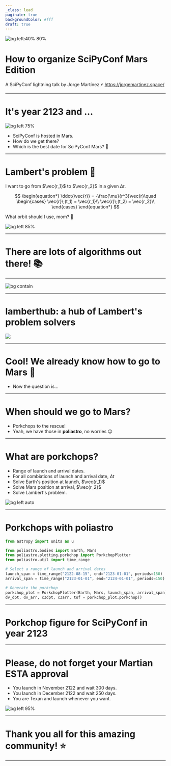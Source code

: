 ```yaml
---
_class: lead
paginate: true
backgroundColor: #fff
draft: true
---
```


![bg left:40% 80%](img/scipy_logo.png)

# How to organize SciPyConf Mars Edition

A SciPyConf lightning talk by Jorge Martínez :zap:
https://jorgemartinez.space/

---
# It's year 2123 and ...

![bg left 75%](img/mars.jpg)

* SciPyConf is hosted in Mars.
* How do we get there?
* Which is the best date for SciPyConf Mars? :thinking:
---

# Lambert's problem :memo:

I want to go from $\vec{r_1}$ to $\vec{r_2}$ in a given $\Delta t$.


$$
\begin{equation*}
    \ddot{\vec{r}} = -\frac{\mu}{r^3}\vec{r}\quad
    \begin{cases}
       \vec{r}\;(t_1) = \vec{r_1}\\
       \vec{r}\;(t_2) = \vec{r_2}\\   
    \end{cases}
\end{equation*}
$$

What orbit should I use, mom? :thinking:

![bg left 85%](img/lamberts_problem_geometry.png)

---
# There are lots of algorithms out there! :books:

---
![bg contain](img/iterations_comparison.png)

---

# lamberthub: a hub of Lambert's problem solvers
![](img/lamberthub_readme.png)

---

# Cool! We already know how to go to Mars :rocket:
* Now the question is...

---

# When should we go to Mars?
* Porkchops to the rescue!
* Yeah, we have those in **poliastro**, no worries :wink:

---

# What are porkchops?

* Range of launch and arrival dates.
* For all combiations of launch and arrival date, $\Delta t$
* Solve Earth's position at launch, $\vec{r_1}$
* Solve Mars position at arrival, $\vec{r_2}$
* Solve Lambert's problem.
 
![bg left auto](img/porkchop_nasa.png)

---

# Porkchops with poliastro

```python
from astropy import units as u

from poliastro.bodies import Earth, Mars
from poliastro.plotting.porkchop import PorkchopPlotter
from poliastro.util import time_range

# Select a range of launch and arrival dates
launch_span = time_range("2122-08-15", end="2123-01-01", periods=150)
arrival_span = time_range("2123-01-01", end="2124-01-01", periods=150)

# Generate the porkchop
porkchop_plot = PorkchopPlotter(Earth, Mars, launch_span, arrival_span)
dv_dpt, dv_arr, c3dpt, c3arr, tof = porkchop_plot.porkchop()
```

---

# Porkchop figure for SciPyConf in year 2123

---
# Please, do not forget your Martian ESTA approval

* You launch in November 2122 and wait 300 days.
* You launch in December 2122 and wait 250 days.
* You are Texan and launch whenever you want.

![bg left 95%](img/scipy_porkchop.png)

---

# Thank you all for this amazing community! :star:

---
